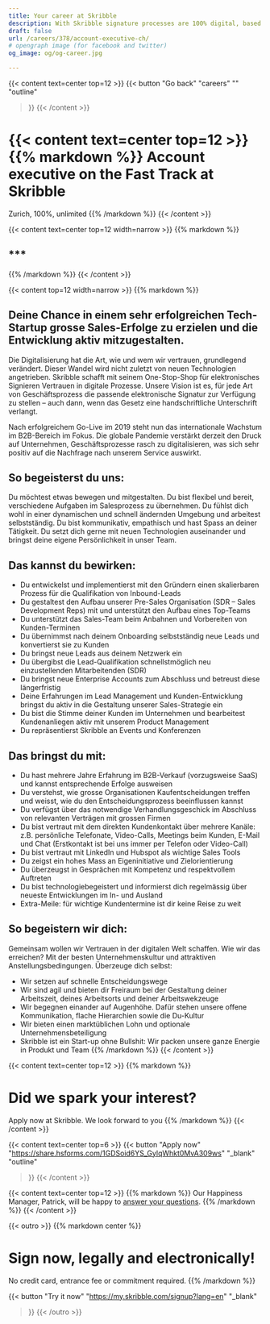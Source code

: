 ```yaml
---
title: Your career at Skribble
description: With Skribble signature processes are 100% digital, based on the qualified electronic signature “QES” - the e-signature, which is equivalent to your hand-written signature according to Swiss and EU law.
draft: false
url: /careers/378/account-executive-ch/
# opengraph image (for facebook and twitter)
og_image: og/og-career.jpg

---
```


{{< content text=center top=12 >}}
{{< button
  "Go back"
  "careers"
  ""
  "outline"
>}}
{{< /content >}}

{{< content text=center top=12 >}}
{{% markdown %}}
Account executive 
on the Fast Track at Skribble
===============
Zurich, 100%, unlimited
{{% /markdown %}}
{{< /content >}}

{{< content text=center top=12 width=narrow >}}
{{% markdown %}}
## ***
{{% /markdown %}}
{{< /content >}}

{{< content top=12 width=narrow >}}
{{% markdown %}}
## Deine Chance in einem sehr erfolgreichen Tech-Startup grosse Sales-Erfolge zu erzielen und die Entwicklung aktiv mitzugestalten.
Die Digitalisierung hat die Art, wie und wem wir vertrauen, grundlegend verändert. Dieser Wandel wird nicht zuletzt von neuen Technologien angetrieben. Skribble schafft mit seinem One-Stop-Shop für elektronisches Signieren Vertrauen in digitale Prozesse. Unsere Vision ist es, für jede Art von Geschäftsprozess die passende elektronische Signatur zur Verfügung zu stellen – auch dann, wenn das Gesetz eine handschriftliche Unterschrift verlangt.

Nach erfolgreichem Go-Live im 2019 steht nun das internationale Wachstum im B2B-Bereich im Fokus. Die globale Pandemie verstärkt derzeit den Druck auf Unternehmen, Geschäftsprozesse rasch zu digitalisieren, was sich sehr positiv auf die Nachfrage nach unserem Service auswirkt.   

## So begeisterst du uns:
Du möchtest etwas bewegen und mitgestalten. Du bist flexibel und bereit, verschiedene Aufgaben im Salesprozess zu übernehmen. Du fühlst dich wohl in einer dynamischen und schnell ändernden Umgebung und arbeitest selbstständig. Du bist kommunikativ, empathisch und hast Spass an deiner Tätigkeit. Du setzt dich gerne mit neuen Technologien auseinander und bringst deine eigene Persönlichkeit in unser Team.

## Das kannst du bewirken:
- Du entwickelst und implementierst mit den Gründern einen skalierbaren Prozess für die Qualifikation von Inbound-Leads
- Du gestaltest den Aufbau unserer Pre-Sales Organisation (SDR – Sales Development Reps) mit und unterstützt den Aufbau eines Top-Teams
- Du unterstützt das Sales-Team beim Anbahnen und Vorbereiten von Kunden-Terminen
- Du übernimmst nach deinem Onboarding selbstständig neue Leads und konvertierst sie zu Kunden
- Du bringst neue Leads aus deinem Netzwerk ein
- Du übergibst die Lead-Qualifikation schnellstmöglich neu einzustellenden Mitarbeitenden (SDR)
- Du bringst neue Enterprise Accounts zum Abschluss und betreust diese längerfristig
- Deine Erfahrungen im Lead Management und Kunden-Entwicklung bringst du aktiv in die Gestaltung unserer Sales-Strategie ein
- Du bist die Stimme deiner Kunden im Unternehmen und bearbeitest Kundenanliegen aktiv mit unserem Product Management
- Du repräsentierst Skribble an Events und Konferenzen

## Das bringst du mit:
- Du hast mehrere Jahre Erfahrung im B2B-Verkauf (vorzugsweise SaaS) und kannst entsprechende Erfolge ausweisen
- Du verstehst, wie grosse Organisationen Kaufentscheidungen treffen und weisst, wie du den Entscheidungsprozess beeinflussen kannst
- Du verfügst über das notwendige Verhandlungsgeschick im Abschluss von relevanten Verträgen mit grossen Firmen
- Du bist vertraut mit dem direkten Kundenkontakt über mehrere Kanäle: z.B. persönliche Telefonate, Video-Calls, Meetings beim Kunden, E-Mail und Chat (Erstkontakt ist bei uns immer per Telefon oder Video-Call)
- Du bist vertraut mit LinkedIn und Hubspot als wichtige Sales Tools
- Du zeigst ein hohes Mass an Eigeninitiative und Zielorientierung
- Du überzeugst in Gesprächen mit Kompetenz und respektvollem Auftreten
- Du bist technologiebegeistert und informierst dich regelmässig über neueste Entwicklungen im In- und Ausland
- Extra-Meile: für wichtige Kundentermine ist dir keine Reise zu weit

## So begeistern wir dich:
Gemeinsam wollen wir Vertrauen in der digitalen Welt schaffen. Wie wir das erreichen? Mit der besten Unternehmenskultur und attraktiven Anstellungsbedingungen. Überzeuge dich selbst:

- Wir setzen auf schnelle Entscheidungswege
- Wir sind agil und bieten dir Freiraum bei der Gestaltung deiner Arbeitszeit, deines Arbeitsorts und deiner Arbeitswekzeuge
- Wir begegnen einander auf Augenhöhe. Dafür stehen unsere offene Kommunikation, flache Hierarchien sowie die Du-Kultur
- Wir bieten einen marktüblichen Lohn und optionale Unternehmensbeteiligung
- Skribble ist ein Start-up ohne Bullshit: Wir packen unsere ganze Energie in Produkt und Team
{{% /markdown %}}
{{< /content >}}

{{< content text=center top=12 >}}
{{% markdown %}}
# Did we spark your interest?
Apply now at Skribble. We look forward to you
{{% /markdown %}}
{{< /content >}}

{{< content text=center top=6 >}}
{{< button
  "Apply now"
  "https://share.hsforms.com/1GDSoid6YS_GylqWhkt0MvA309ws"
  "_blank"
  "outline"
>}}
{{< /content >}}

{{< content text=center top=12 >}}
{{% markdown %}}
Our Happiness Manager, Patrick, 
will be happy to [answer your questions](https://help.skribble.com/kb-tickets/new).
{{% /markdown %}}
{{< /content >}}

[//]: # (--------------------------------------------------------------------------------------------------------------)

{{< outro >}}
{{% markdown center %}}
# Sign now, legally and electronically!
No credit card, entrance fee or commitment required.
{{% /markdown %}}

{{< button
  "Try it now"
  "https://my.skribble.com/signup?lang=en"
  "_blank"
>}}
{{< /outro >}}
